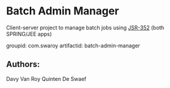 Batch Admin Manager
===================

Client-server project to manage batch jobs using [JSR-352][1] (both SPRING/JEE apps)

groupid: com.swaroy
artifactid: batch-admin-manager

Authors:
--------

Davy Van Roy
Quinten De Swaef

  [1]: https://jcp.org/en/jsr/detail?id=352
